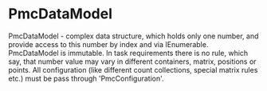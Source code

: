 # PmcDataModel
PmcDataModel - complex data structure, which holds only one number, and provide access to this number by index and via IEnumerable.
PmcDataModel is immutable. In task requirements there is no rule, which say, that number value may vary in different containers, matrix, positions or points. 
All configuration (like different count collections, special matrix rules etc.) must be pass through 'PmcConfiguration'.
